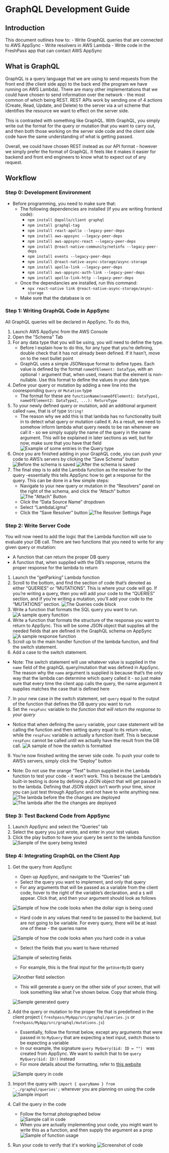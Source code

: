 # GraphQL Development Guide
## Introduction
This document outlines how to:
	- Write GraphQL queries that are connected to AWS AppSync
	- Write resolvers in AWS Lambda
	- Write code in the FreshPass app that can contact AWS AppSync

## What is GraphQL
GraphQL is a query language that we are using to send requests from the front end (the client side app) to the back end (the program we have running on AWS Lambda). There are many other implementations that we could have chosen to send information over the network - the most common of which being REST. REST APIs work by sending one of 4 actions (Create, Read, Update, and Delete) to the server via a url scheme that identifies the resource we want to effect on the server side. 

This is contrasted with something like GraphQL. With GraphQL, you simply write out the format for the query or mutation that you want to carry out, and then both those working on the server side code and the client side code have the same understanding of what is getting passed.

Overall, we could have chosen REST instead as our API format - however we simply prefer the format of GraphQL. It feels like it makes it easier for backend and front end engineers to know what to expect out of any request.

## Workflow
### Step 0: Development Environment
- Before programming, you need to make sure that:
	- The following dependencies are installed (if you are writing frontend code):
		- `npm install @apollo/client graphql`
		- `npm install graphql-tag`
		- `npm install react-apollo --legacy-peer-deps`
		- `npm install aws-appsync --legacy-peer-deps`
		- `npm install aws-appsync-react --legacy-peer-deps`
		- `npm install @react-native-community/netinfo --legacy-peer-deps`
		- `npm install events --legacy-peer-deps`
		- `npm install @react-native-async-storage/async-storage`
		- `npm install apollo-link --legacy-peer-deps`
		- `npm install aws-appsync-auth-link --legacy-peer-deps`
		- `npm install apollo-link-http --legacy-peer-deps`
	- Once the dependancies are installed, run this command:
		- `npx react-native link @react-native-async-storage/async-storage`
	- Make sure that the database is on
### Step 1: Writing GraphQL Code in AppSync
All GraphQL queries will be declared in AppSync. To do this,

1. Launch AWS AppSync from the AWS Console
2. Open the "Schema" Tab
3. For any data type that you will be using, you will need to define the type.
	- Before I explain how to do this, for any type that you’re defining, double check that it has not already been defined. If it hasn’t, move on to the next bullet point
	- GraphQL uses a simple JSONesque format to define types. Each value is defined by the format `nameOfElement: DataType`, with an optional `!` argument that, when used, means that the element is non-nullable. Use this format to define the values in your data type.
4. Define your query or mutation by adding a new line into the cooresponding `Query` or `Mutation` type
	- The format for these are `functionName(nameOfElement1: DataType1, nameOfElement2: DataType2, ...): ReturnType `
5. To your newly defined query or mutation, add an additional argument called `name`, that is of type `String!`
	- The reason why we add this is that lambda has no functionality built in to detect what query or mutation called it. As a result, we need to somehow inform lambda what query needs to be ran whenever we call it - so we simply supply the name of the query in the name argument. This will be explained in later sections as well, but for now, make sure that you have that field
	![Example of some entries in the `Query` type](https://github.com/smart-groceries/freshpass/blob/main/dev-guide-images/query-example.png?raw=True)
6. Once you are finished adding in your GraphQL code,  you can push your code to AWS’s servers by clicking the “Save Schema” button
	![Before the schema is saved](https://github.com/smart-groceries/freshpass/blob/main/dev-guide-images/presave-schema.png?raw=True)
	![After the schema is saved](https://github.com/smart-groceries/freshpass/blob/main/dev-guide-images/saved-schema.png?raw=True)
7. The final step is to add the Lambda function as the resolver for the query -essentially this tells AppSync how to get a response for the query. This can be done in a few simple steps:
	- Navigate to your new query or mutation in the  “Resolvers” panel on the right of the schema,	and click the “Attach” button
	![The "Attach" Button](https://github.com/smart-groceries/freshpass/blob/main/dev-guide-images/resolvers-attach.png?raw=True)
	- Click the “Data Source Name” dropdown
	- Select “LambdaLigma”
	- Click the “Save Resolver” button
	![The Resolver Settings Page](https://github.com/smart-groceries/freshpass/blob/main/dev-guide-images/resolvers-settings.png?raw=True)

### Step 2: Write Server Code
You will now need to add the logic that the Lambda function will use to evaluate your DB call. There are two functions that you need to write for any given query or mutation:
- A function that can return the proper DB query
- A function that, when supplied with the DB’s response, returns the proper response for the lambda to return

1. Launch the “getParking” Lambda function
2. Scroll to the bottom, and find the section of code that’s denoted as either “QUERIES” or “MUTATIONS”. This is where your code will go. If you’re writing a query, then you will add your code to the “QUERIES” section, and if you’re writing a mutation, you’ll add your code to the “MUTATIONS” section.
	![The Queries code block](https://github.com/smart-groceries/freshpass/blob/main/dev-guide-images/queries-in-lambda.png?raw=True)
3. Write a function that formats the SQL query you want to run. 
	![A sample query function](https://github.com/smart-groceries/freshpass/blob/main/dev-guide-images/lambda-sql-query.png?raw=True)
4. Write a function that formats the structure of the response you want to return to AppSync. This will be some JSON object that supplies all the needed fields that are defined in the GraphQL schema on AppSync
	![A sample response function](https://github.com/smart-groceries/freshpass/blob/main/dev-guide-images/lambda-resp-sample.png?raw=True)
5. Scroll up to the main handler function of the lambda function, and find the switch statement.
6. Add a case to the switch statement.
- Note: The switch statement will use whatever value is supplied in the `name` field of the graphQL query/mutation that was defined in AppSync. The reason why the `name` argument is supplied is because that’s the only way that the lambda can determine which query called it - so just make sure that every time the client app calls the query, the name argument it supplies matches the case that is defined here
7. In your new case in the switch statement, set `query` equal to the output of the function that defines the DB query you want to run
8. Set the `respFunc` variable to *the function that will return the response to your query*
- Notice that when defining the `query` variable, your case statement will be calling the function and then setting query equal to its return value, while the `respFunc` variable is actually a function itself. This is because `respFunc` cannot be called until we actually have the result from the DB call.
	![A sample of how the switch is formatted](https://github.com/smart-groceries/freshpass/blob/main/dev-guide-images/lambda-switch-example.png?raw=True)
9. You’re now finished writing the server side code. To push your code to AWS’s servers, simply click the “Deploy” button
- Note: Do not use the orange “Test” button supplied in the Lambda function to test your code - it won’t work. This is because the Lambda’s built-in testing is done by defining a JSON object that will get passed in to the lambda. Defining that JSON object isn’t worth your time, since you can just test through AppSync and not have to write anything new. 
	![The lambda before the the changes are deployed](https://github.com/smart-groceries/freshpass/blob/main/dev-guide-images/lambda-pre-save.png?raw=True)
	![The lambda after the the changes are deployed](https://github.com/smart-groceries/freshpass/blob/main/dev-guide-images/lambda-save.png?raw=True)

### Step 3: Test Backend Code from AppSync
1. Launch AppSync and select the “Queries” tab
2. Select the query you just wrote, and enter in your test values
3. Click the play button to have your query be sent to the lambda function
	![Sample of the query being tested](https://github.com/smart-groceries/freshpass/blob/main/dev-guide-images/testing-sample.png?raw=True)

### Step 4: Integrating GraphQL on the Client App
1. Get the query from AppSync
	- Open up AppSync, and navigate to the “Queries” tab
	- Select the query you want to implement, and only that query
	- For any arguments that will be passed as a variable from the client code, hover to the right of the variable’s declaration, and a `$` will appear. Click that, and then your argument should look as follows

	![Sample of how the code looks when the dollar sign is being used](https://github.com/smart-groceries/freshpass/blob/main/dev-guide-images/get-id-dollar-sign.png?raw=True)

	- Hard code in any values that need to be passed to the backend, but are not going to be variable. For every query, there will be at least one of these - the queries name

	![Sample of how the code looks when you hard code in a value](https://github.com/smart-groceries/freshpass/blob/main/dev-guide-images/hard-code-name.png?raw=True)

	- Select the fields that you want to have returned

	![Sample of selecting fields](https://github.com/smart-groceries/freshpass/blob/main/dev-guide-images/field-selection.png?raw=True)

	- For example, this is the final input for the `getUserByID` query

	![Another field selection](https://github.com/smart-groceries/freshpass/blob/main/dev-guide-images/field-selection-2.png?raw=True)

	- This will generate a query on the other side of your screen, that will look something like what I’ve shown below. Copy that whole thing.
		
	![Sample generated query](https://github.com/smart-groceries/freshpass/blob/main/dev-guide-images/sample-generated-query.png?raw=True)

2. Add the query or mutation to the proper file that is predefined in the client project ( `freshpass/MyApp/src/graphql/queries.js` or `freshpass/MyApp/src/graphql/mutations.js`)
	- Essentially, follow the format below, except any arguments that were passed in to `MyQuery` that are expecting a text input, switch those to be expecting a variable
	- In our example, the signature  `query MyQuery($id: ID = "") ` was created from AppSync. We want to switch that to be `query MyQuery($id: ID!)` instead
	- For more details about the formatting, refer to [this website](https://www.apollographql.com/docs/react/data/queries/)

	![Sample query in code](https://github.com/smart-groceries/freshpass/blob/main/dev-guide-images/sample-query-in-code.png?raw=True)

3. Import the query with  `import { queryName } from '../graphql/queries';` wherever you are planning on using the code
	![Sample import](https://github.com/smart-groceries/freshpass/blob/main/dev-guide-images/import-statement.png?raw=True)
4. Call the query in the code
	- Follow the format photographed below	
	![Sample call in code](https://github.com/smart-groceries/freshpass/blob/main/dev-guide-images/sample-call.png?raw=True)
	- When you are actually implementing your code, you might want to write this as a function, and then supply the argument as a prop
	![Sample of function usage](https://github.com/smart-groceries/freshpass/blob/main/dev-guide-images/sample-function.png?raw=True)
5. Run your code to verify that it's working
![Screenshot of code](https://github.com/smart-groceries/freshpass/blob/main/dev-guide-images/screenshot-sample.png?raw=True)


